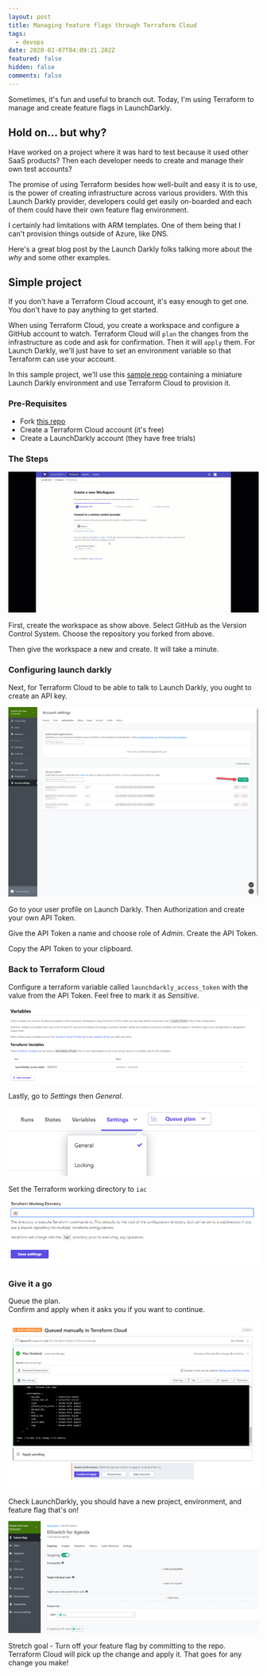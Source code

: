 ```yaml
---
layout: post
title: Managing feature flags through Terraform Cloud
tags:
  - devops
date: 2020-02-07T04:09:21.202Z
featured: false
hidden: false
comments: false
---
```

Sometimes, it's fun and useful to branch out. Today, I'm using Terraform to manage and create feature flags in LaunchDarkly. 

<!--more--> 

## Hold on... but why?

Have worked on a project where it was hard to test because it used other SaaS products? Then each developer needs to create and manage their own test accounts? 

The promise of using Terraform besides how well-built and easy it is to use, is the power of creating infrastructure across various providers. With this Launch Darkly provider, developers could get easily on-boarded and each of them could have their own feature flag environment.

I certainly had limitations with ARM templates. One of them being that I can't provision things outside of Azure, like DNS.

Here's a great blog post by the Launch Darkly folks talking more about the *why* and some other examples.

## Simple project

If you don't have a Terraform Cloud account, it's easy enough to get one. You don't have to pay anything to get started.

When using Terraform Cloud, you create a workspace and configure a GitHub account to watch.  Terraform Cloud will `plan` the changes from the infrastructure as code and ask for confirmation. Then it will `apply` them. For Launch Darkly, we'll just have to set an environment variable so that Terraform can use your account. 

In this sample project, we'll use this [sample repo](https://github.com/fgauna12/HelloTerraformLaunchDarkly) containing a miniature Launch Darkly environment and use Terraform Cloud to provision it. 

### Pre-Requisites

* Fork [this repo](https://github.com/fgauna12/HelloTerraformLaunchDarkly)
* Create a Terraform Cloud account (it's free)
* Create a LaunchDarkly account (they have free trials)

### The Steps

![Terraform Cloud Launch Darkly Create Workspace](/assets/uploads/terraform-cloud-launchdarkly.gif "Terraform Cloud Launch Darkly Create Workspace")

First, create the workspace as show above. Select GitHub as the Version Control System. Choose the repository you forked from above. 

Then give the workspace a new and create. It will take a minute.

### Configuring launch darkly

Next, for Terraform Cloud to be able to talk to Launch Darkly, you ought to create an API key.

![](/assets/uploads/create_launchdarkly_apikey.png)

Go to your user profile on Launch Darkly. Then Authorization and create your own API Token.

Give the API Token a name and choose role of *Admin*. Create the API Token. 

Copy the API Token to your clipboard.

### Back to Terraform Cloud

Configure a terraform variable called `launchdarkly_access_token` with the value from the API Token. Feel free to mark it as *Sensitive*.

![](/assets/uploads/ld_secret.png "Terraform Cloud Variable")

Lastly, go to *Settings* then *General*. 

![](/assets/uploads/ld_terraform_settings.png "Terraform Cloud General Settings")

Set the Terraform working directory to `iac`

![](/assets/uploads/ld_working_directory.png "Set working directory")

### Give it a go

Queue the plan.\
Confirm and apply when it asks you if you want to continue.

![](/assets/uploads/ld_confirm_apply.png "Terraform Cloud Confirm and Apply")

Check LaunchDarkly, you should have a new project, environment, and feature flag that's on!

![](/assets/uploads/ld_final_result.png "LaunchDarkly Final")

Stretch goal - Turn off your feature flag by committing to the repo. Terraform Cloud will pick up the change and apply it. That goes for any change you make!
